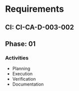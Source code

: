 # Requirements

## CI: CI-CA-D-003-002
## Phase: 01

### Activities
- Planning
- Execution
- Verification
- Documentation
